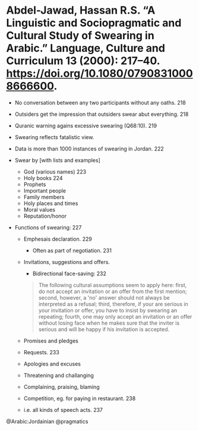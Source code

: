 # Abdel-Jawad, Hassan R.S. “A Linguistic and Sociopragmatic and Cultural Study of Swearing in Arabic.” Language, Culture and Curriculum 13 (2000): 217–40. https://doi.org/10.1080/07908310008666600.

- No conversation between any two participants without any oaths. 218

- Outsiders get the impression that outsiders swear abut everything. 218

- Quranic warning agains excessive swearing (Q68:10). 219

- Swearing reflects fatalistic view.

- Data is more than 1000 instances of swearing in Jordan. 222

- Swear by [with lists and examples]
  - God (various names) 223
  - Holy books 224
  - Prophets
  - Important people
  - Family members
  - Holy places and times
  - Moral values
  - Reputation/honor

- Functions of swearing: 227
  - Emphesais declaration. 229
    - Often as part of negotiation. 231
  - Invitations, suggestions and offers.
    - Bidirectional face-saving: 232

    > The following cultural assumptions seem to apply here: first, do not accept an invitation or an offer from the first mention; second, however, a 'no' answer should not always be interpreted as a refusal; third, therefore, if your are serious in your invitation or offer,  you have to insist by swearing an repeating; fourth, one may only accept an invitation or an offer without losing face when he makes sure that the inviter is serious and will be happy if his invitation is accepted.

  - Promises and pledges
  - Requests. 233
  - Apologies and excuses
  - Threatening and challanging
  - Complaining, praising, blaming
  - Competition, eg. for paying in restaurant. 238
  - i.e. all kinds of speech acts. 237

@Arabic:Jordainian
@pragmatics

